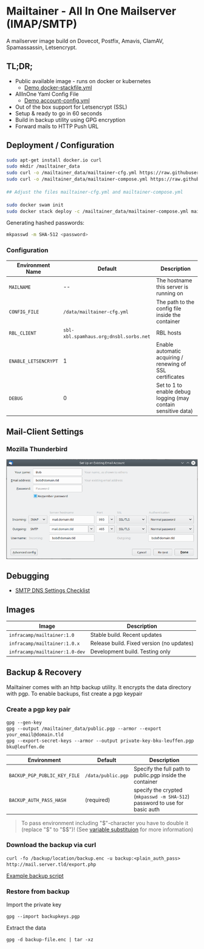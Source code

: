 # Mailtainer - All In One Mailserver (IMAP/SMTP)

A mailserver image build on Dovecot, Postfix, Amavis, ClamAV, Spamassassin, 
Letsencrypt. 

## TL;DR;

- Public available image - runs on docker or kubernetes
    - [Demo docker-stackfile.yml](doc/mailtainer-compose.yml)
- AllInOne Yaml Config File
    - [Demo account-config.yml](doc/mailtainer-cfg.yml)
- Out of the box support for Letsencrypt (SSL)
- Setup & ready to go in 60 seconds
- Build in backup utility using GPG encryption
- Forward mails to HTTP Push URL

## Deployment / Configuration



```bash
sudo apt-get install docker.io curl
sudo mkdir /mailtainer_data
sudo curl -o /mailtainer_data/mailtainer-cfg.yml https://raw.githubusercontent.com/infracamp/mailtainer/master/doc/mailtainer-cfg.yml
sudo curl -o /mailtainer_data/mailtainer-compose.yml https://raw.githubusercontent.com/infracamp/mailtainer/master/doc/mailtainer-compose.yml

## Adjust the files mailtainer-cfg.yml and mailtainer-compose.yml

sudo docker swam init
sudo docker stack deploy -c /mailtainer_data/mailtainer-compose.yml mailtainer  
```

Generating hashed passwords:

```bash
mkpasswd -m SHA-512 <password>
```

### Configuration

| Environment Name | Default | Description |
|------------------|-------------|---------|
| `MAILNAME`       | --          | The hostname this server is running on                           |
| `CONFIG_FILE`    | `/data/mailtainer-cfg.yml` | The path to the config file inside the container  |
| `RBL_CLIENT`     | `sbl-xbl.spamhaus.org;dnsbl.sorbs.net` | RBL hosts |
| `ENABLE_LETSENCRYPT` | 1   | Enable automatic acquiring / renewing of SSL certificates        |
| `DEBUG`              | 0   | Set to 1 to enable debug logging (may contain sensitive data)    |


## Mail-Client Settings

### Mozilla Thunderbird

![Settings](doc/settings-thunderbird.png)

## Debugging

- [SMTP DNS Settings Checklist](doc/checklist-mail-config.md)

## Images

| Image                            | Description                                |
|----------------------------------|--------------------------------------------|
| `infracamp/mailtainer:1.0`       | Stable build. Recent updates               |
| `infracamp/mailtainer:1.0.x`     | Release build. Fixed version (no updates)  |
| `infracamp/mailtainer:1.0-dev`   | Development build. Testing only            |

## Backup & Recovery

Mailtainer comes with an http backup utility. It encrypts the
data directory with pgp. To enable backups, fist create a pgp keypair


### Create a pgp key pair

```
gpg --gen-key
gpg --output /mailtainer_data/public.pgp --armor --export your_email@domain.tld
gpg --export-secret-keys --armor --output private-key-bku-leuffen.pgp bku@leuffen.de
```

| Environment                       | Default               | Description    |
|-----------------------------------|-----------------------|--------------------|
| `BACKUP_PGP_PUBLIC_KEY_FILE`      | `/data/public.pgp`    | Specify the full path to public.pgp inside the container | 
| `BACKUP_AUTH_PASS_HASH`           | (required)            | specify the crypted (`mkpasswd -m SHA-512`) password to use for basic auth |

> To pass environment including "$"-character you have to double it (replace "$" to "$$")! 
> (See [variable substituion](https://docs.docker.com/compose/compose-file/#variable-substitution) for more information)

### Download the backup via curl

```
curl -fo /backup/location/backup.enc -u backup:<plain_auth_pass> http://mail.server.tld/export.php
```

[Example backup script](doc/backup-script.sh)

### Restore from backup

Import the private key
```
gpg --import backupkeys.pgp
```

Extract the data

```
gpg -d backup-file.enc | tar -xz
```


